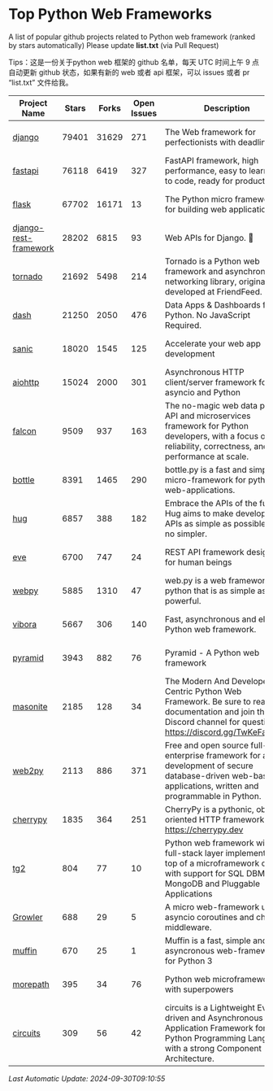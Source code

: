 # Top Python Web Frameworks
A list of popular github projects related to Python web framework (ranked by stars automatically)
Please update **list.txt** (via Pull Request)

Tips：这是一份关于python web 框架的 github 名单，每天 UTC 时间上午 9 点自动更新 github 状态，如果有新的 web 或者 api 框架，可以 issues 或者 pr “list.txt” 文件给我。

| Project Name | Stars | Forks | Open Issues | Description | Last Commit |
| ------------ | ----- | ----- | ----------- | ----------- | ----------- |
| [django](https://github.com/django/django) | 79401 | 31629 | 271 | The Web framework for perfectionists with deadlines. | 2024-09-26 14:25:49 |
| [fastapi](https://github.com/fastapi/fastapi) | 76118 | 6419 | 327 | FastAPI framework, high performance, easy to learn, fast to code, ready for production | 2024-09-26 17:17:48 |
| [flask](https://github.com/pallets/flask) | 67702 | 16171 | 13 | The Python micro framework for building web applications. | 2024-09-01 16:04:14 |
| [django-rest-framework](https://github.com/encode/django-rest-framework) | 28202 | 6815 | 93 | Web APIs for Django. 🎸 | 2024-09-20 10:34:37 |
| [tornado](https://github.com/tornadoweb/tornado) | 21692 | 5498 | 214 | Tornado is a Python web framework and asynchronous networking library, originally developed at FriendFeed. | 2024-09-23 19:05:05 |
| [dash](https://github.com/plotly/dash) | 21250 | 2050 | 476 | Data Apps & Dashboards for Python. No JavaScript Required. | 2024-09-20 15:45:31 |
| [sanic](https://github.com/sanic-org/sanic) | 18020 | 1545 | 125 |  Accelerate your web app development  | Build fast. Run fast. | 2024-06-30 12:26:47 |
| [aiohttp](https://github.com/aio-libs/aiohttp) | 15024 | 2000 | 301 | Asynchronous HTTP client/server framework for asyncio and Python | 2024-09-29 19:18:02 |
| [falcon](https://github.com/falconry/falcon) | 9509 | 937 | 163 | The no-magic web data plane API and microservices framework for Python developers, with a focus on reliability, correctness, and performance at scale. | 2024-09-28 09:42:25 |
| [bottle](https://github.com/bottlepy/bottle) | 8391 | 1465 | 290 | bottle.py is a fast and simple micro-framework for python web-applications. | 2024-09-26 12:33:52 |
| [hug](https://github.com/hugapi/hug) | 6857 | 388 | 182 | Embrace the APIs of the future. Hug aims to make developing APIs as simple as possible, but no simpler. | 2023-06-30 13:14:01 |
| [eve](https://github.com/pyeve/eve) | 6700 | 747 | 24 | REST API framework designed for human beings | 2024-08-30 08:28:55 |
| [webpy](https://github.com/webpy/webpy) | 5885 | 1310 | 47 | web.py is a web framework for python that is as simple as it is powerful.  | 2024-04-30 12:34:33 |
| [vibora](https://github.com/vibora-io/vibora) | 5667 | 306 | 140 | Fast, asynchronous and elegant Python web framework. | 2019-02-11 10:54:12 |
| [pyramid](https://github.com/Pylons/pyramid) | 3943 | 882 | 76 | Pyramid - A Python web framework | 2024-06-10 16:09:42 |
| [masonite](https://github.com/MasoniteFramework/masonite) | 2185 | 128 | 34 | The Modern And Developer Centric Python Web Framework. Be sure to read the documentation and join the Discord channel for questions: https://discord.gg/TwKeFahmPZ | 2024-08-13 16:08:42 |
| [web2py](https://github.com/web2py/web2py) | 2113 | 886 | 371 | Free and open source full-stack enterprise framework for agile development of secure database-driven web-based applications, written and programmable in Python. | 2024-09-09 04:33:40 |
| [cherrypy](https://github.com/cherrypy/cherrypy) | 1835 | 364 | 251 | CherryPy is a pythonic, object-oriented HTTP framework.      https://cherrypy.dev | 2024-08-31 10:29:14 |
| [tg2](https://github.com/TurboGears/tg2) | 804 | 77 | 10 | Python web framework with full-stack layer implemented on top of a microframework core with support for SQL DBMS, MongoDB and Pluggable Applications | 2024-03-25 21:31:11 |
| [Growler](https://github.com/pyGrowler/Growler) | 688 | 29 | 5 | A micro web-framework using asyncio coroutines and chained middleware. | 2020-03-08 07:51:41 |
| [muffin](https://github.com/klen/muffin) | 670 | 25 | 1 | Muffin is a fast, simple and asyncronous web-framework for Python 3 | 2024-07-31 16:33:31 |
| [morepath](https://github.com/morepath/morepath) | 395 | 34 | 76 | Python web microframework with superpowers | 2022-05-29 18:09:39 |
| [circuits](https://github.com/circuits/circuits) | 309 | 56 | 42 | circuits is a Lightweight Event driven and Asynchronous Application Framework for the Python Programming Language with a strong Component Architecture. | 2024-04-03 22:38:28 |

*Last Automatic Update: 2024-09-30T09:10:55*